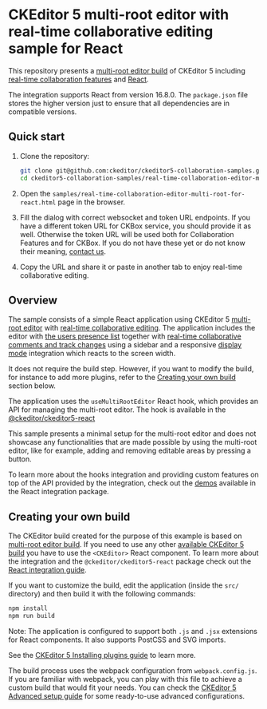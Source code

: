 # CKEditor 5 multi-root editor with real-time collaborative editing sample for React

This repository presents a [multi-root editor build](https://ckeditor.com/docs/ckeditor5/latest/examples/framework/multi-root-editor.html) of CKEditor 5 including
[real-time collaboration features](https://ckeditor.com/docs/ckeditor5/latest/features/collaboration/real-time-collaboration/real-time-collaboration.html) and [React](https://reactjs.org/).

The integration supports React from version 16.8.0. The `package.json` file stores the higher version just to ensure that all dependencies are in compatible versions.

## Quick start

1. Clone the repository:

   ```bash
   git clone git@github.com:ckeditor/ckeditor5-collaboration-samples.git
   cd ckeditor5-collaboration-samples/real-time-collaboration-editor-multi-root-for-react
   ```

2. Open the `samples/real-time-collaboration-editor-multi-root-for-react.html` page in the browser.

3. Fill the dialog with correct websocket and token URL endpoints. If you have a different token URL for CKBox service, you should provide it as well. Otherwise the token URL will be used both for Collaboration Features and for CKBox. If you do not have these yet or do not know their meaning, [contact us](https://ckeditor.com/contact/). 

4. Copy the URL and share it or paste in another tab to enjoy real-time collaborative editing.

## Overview

The sample consists of a simple React application using CKEditor 5 [multi-root editor](https://ckeditor.com/docs/ckeditor5/latest/examples/framework/multi-root-editor.html) with [real-time collaborative editing](https://ckeditor.com/docs/ckeditor5/latest/features/collaboration/real-time-collaboration/real-time-collaboration.html). The application includes the editor with [the users presence list](https://ckeditor.com/docs/ckeditor5/latest/features/collaboration/real-time-collaboration/users-in-real-time-collaboration.html#users-presence-list) together with [real-time collaborative comments and track changes](https://ckeditor.com/docs/ckeditor5/latest/features/collaboration/real-time-collaboration/real-time-collaboration.html) using a sidebar and a responsive [display mode](https://ckeditor.com/docs/ckeditor5/latest/features/collaboration/comments/comments-display-mode.html) integration which reacts to the screen width.

It does not require the build step. However, if you want to modify the build, for instance to add more plugins, refer to the [Creating your own build](#creating-your-own-build) section below.

The application uses the `useMultiRootEditor` React hook, which provides an API for managing the multi-root editor. The hook is available in the [@ckeditor/ckeditor5-react](https://github.com/ckeditor/ckeditor5-react)

This sample presents a minimal setup for the multi-root editor and does not showcase any functionalities that are made possible by using the multi-root editor, like for example, adding and removing editable areas by pressing a button.

To learn more about the hooks integration and providing custom features on top of the API provided by the integration, check out the [demos](https://github.com/ckeditor/ckeditor5-react/tree/master/demo-multiroot-react-18) available in the React integration package.

## Creating your own build

The CKEditor build created for the purpose of this example is based on [multi-root editor build](https://ckeditor.com/docs/ckeditor5/latest/examples/framework/multi-root-editor.html). If you need to use any other [available CKEditor 5 build](https://github.com/ckeditor/ckeditor5#editors) you have to use the `<CKEditor>` React component. To learn more about the integration and the `@ckeditor/ckeditor5-react` package check out the [React integration guide](https://ckeditor.com/docs/ckeditor5/latest/builds/guides/integration/frameworks/react.html).

If you want to customize the build, edit the application (inside the `src/` directory) and then build it with the following commands:

```bash
npm install
npm run build
```

Note: The application is configured to support both `.js` and `.jsx` extensions for React components. It also supports PostCSS and SVG imports.

See the [CKEditor 5 Installing plugins guide](https://ckeditor.com/docs/ckeditor5/latest/builds/guides/integration/installing-plugins.html) to learn more.

The build process uses the webpack configuration from `webpack.config.js`. If you are familiar with webpack, you can play with this file to achieve a custom build that would fit your needs. You can check the [CKEditor 5 Advanced setup guide](https://ckeditor.com/docs/ckeditor5/latest/builds/guides/integration/advanced-setup.html#webpack-configuration) for some ready-to-use advanced configurations.
